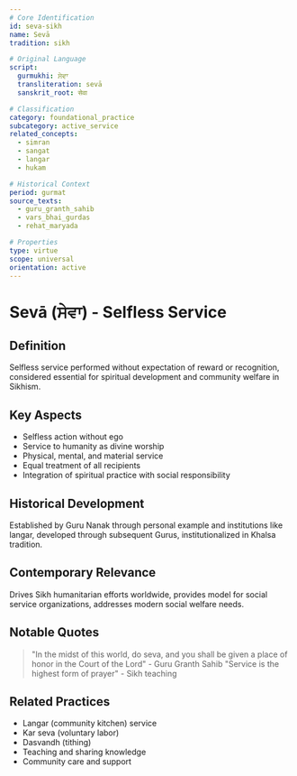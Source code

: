 ```yaml
---
# Core Identification
id: seva-sikh
name: Sevā
tradition: sikh

# Original Language
script:
  gurmukhi: ਸੇਵਾ
  transliteration: sevā
  sanskrit_root: सेवा

# Classification
category: foundational_practice
subcategory: active_service
related_concepts:
  - simran
  - sangat
  - langar
  - hukam

# Historical Context
period: gurmat
source_texts:
  - guru_granth_sahib
  - vars_bhai_gurdas
  - rehat_maryada

# Properties
type: virtue
scope: universal
orientation: active
---
```


# Sevā (ਸੇਵਾ) - Selfless Service

## Definition
Selfless service performed without expectation of reward or recognition, considered essential for spiritual development and community welfare in Sikhism.

## Key Aspects
- Selfless action without ego
- Service to humanity as divine worship
- Physical, mental, and material service
- Equal treatment of all recipients
- Integration of spiritual practice with social responsibility

## Historical Development
Established by Guru Nanak through personal example and institutions like langar, developed through subsequent Gurus, institutionalized in Khalsa tradition.

## Contemporary Relevance
Drives Sikh humanitarian efforts worldwide, provides model for social service organizations, addresses modern social welfare needs.

## Notable Quotes
> "In the midst of this world, do seva, and you shall be given a place of honor in the Court of the Lord" - Guru Granth Sahib
> "Service is the highest form of prayer" - Sikh teaching

## Related Practices
- Langar (community kitchen) service
- Kar seva (voluntary labor)
- Dasvandh (tithing)
- Teaching and sharing knowledge
- Community care and support